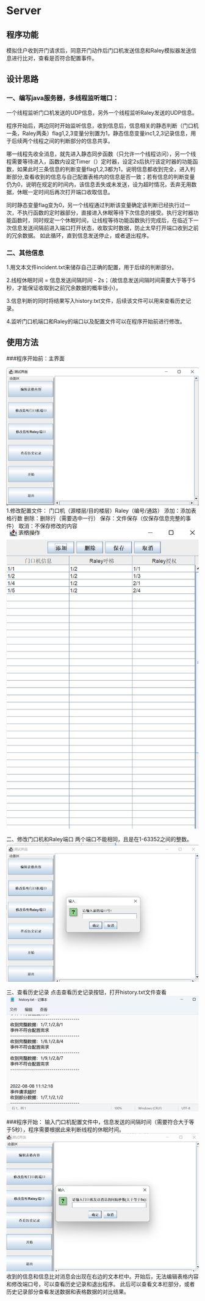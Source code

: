 # Server
## 程序功能
模拟住户收到开门请求后，同意开门动作后门口机发送信息和Raley模拟器发送信息进行比对，查看是否符合配置事件。
## 设计思路
### 一、编写java服务器，多线程监听端口：
一个线程监听门口机发送的UDP信息，另外一个线程监听Raley发送的UDP信息。

程序开始后，两边同时开始监听信息，收到信息后，信息相关的静态判断（门口机一条，Raley两条）flag1,2,3变量分别置为1，静态信息变量inc1,2,3记录信息，用于后续两个线程之间的判断部分的信息共享。

哪一线程先收全消息，就先进入静态同步函数（只允许一个线程访问），另一个线程需要等待进入，函数内设定Timer（）定时器，设定2s后执行该定时器的功能函数，如果此时三条信息的判断变量flag1,2,3都为1，说明信息都收到完全，进入判断部分,查看收到的信息与自己配置表格内的信息是否一致；若有信息的判断变量仍为0，说明在规定的时间内，该信息丢失或未发送，设为超时情况，丢弃无用数据，休眠一定时间后再次打开端口收取信息。

同时静态变量flag变为0，另一个线程通过判断该变量确定该判断已经执行过一次，不执行函数的定时器部分，直接进入休眠等待下次信息的接受。执行定时器功能函数时，同时规定一个休眠时间，让线程等待功能函数执行完成后，在临近下一次信息发送间隔前进入端口打开状态，收取实时数据，防止太早打开端口收到之前的冗余数据。
如此循环，直到信息发送停止，或者退出程序。

### 二、其他信息
1.用文本文件incident.txt来储存自己正确的配置，用于后续的判断部分。

2.线程休眠时间 =  信息发送间隔时间 - 2s；（故信息发送间隔时间需要大于等于5秒，才能保证收取到之前冗余数据的概率很小）。

3.信息判断的同时将结果写入history.txt文件，后续该文件可以用来查看历史记录。

4.监听门口机端口和Raley的端口以及配置文件可以在程序开始前进行修改。

## 使用方法  
###程序开始前：主界面

![](img//%E5%9B%BE%E7%89%871.png)
1.修改配置文件：
门口机（源楼层/目的楼层）Raley（编号/通路）
添加：添加表格行数
删除：删除行（需要选中一行）
保存：文件保存（仅保存信息完整的事件）
取消：不保存修改的内容
![](https://github.com/rileyii/Server/blob/main/img/%E5%9B%BE%E7%89%872.png)
  
  
二、修改门口机和Raley端口
两个端口不能相同，且是在1-63352之间的整数。
![](https://github.com/rileyii/Server/blob/main/img/%E5%9B%BE%E7%89%873.png)


三、查看历史记录
点击查看历史记录按钮，打开history.txt文件查看
![](https://github.com/rileyii/Server/blob/main/img/%E5%9B%BE%E7%89%874.png)

###程序开始：
 输入门口机配置文件中，信息发送的间隔时间（需要符合大于等于5秒），程序需要根据此来判断线程的休眠时间。
![](https://github.com/rileyii/Server/blob/main/img/%E5%9B%BE%E7%89%875.png)
收到的信息和信息比对消息会出现在右边的文本栏中。开始后，无法编辑表格内容和修改端口号，可以查看历史记录和退出程序。
此后可以查看文本栏部分，或者历史记录部分查看发送数据和表格数据的对比结果。
